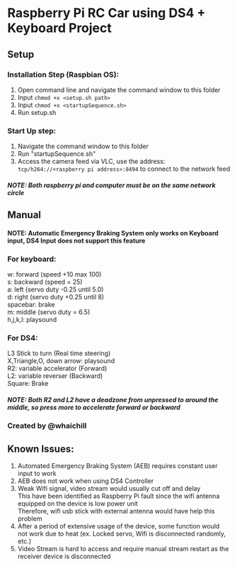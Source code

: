 # Raspberry Pi RC Car using DS4 + Keyboard Project

## Setup
### Installation Step (Raspbian OS):

1. Open command line and navigate the command window to this folder
2. Input ```chmod +x <setup.sh path>```
3. Input ```chmod +x <startupSequence.sh>```
3. Run setup.sh

### Start Up step:
1. Navigate the command window to this folder
2. Run "startupSequence.sh"
3. Access the camera feed via VLC, use the address: ```tcp/h264://<raspberry pi address>:8494``` to connect to the network feed
##### NOTE: Both raspberry pi and computer must be on the same network circle


## Manual
#### NOTE: Automatic Emergency Braking System only works on Keyboard input, DS4 Input does not support this feature

### For keyboard:
w: forward (speed +10 max 100)  
s: backward (speed = 25)  
a: left (servo duty -0.25 until 5.0)  
d: right (servo duty +0.25 until 8)  
spacebar: brake  
m: middle (servo duty = 6.5)  
h,j,k,l: playsound  

### For DS4:

L3 Stick to turn (Real time steering)  
X,Triangle,O, down arrow: playsound  
R2: variable accelerator (Forward)  
L2: variable reverser (Backward)  
Square: Brake  

##### NOTE: Both R2 and L2 have a deadzone from unpressed to around the middle, so press more to accelerate forward or backward

### Created by @whaichill

## Known Issues:
1. Automated Emergency Braking System (AEB) requires constant user input to work
2. AEB does not work when using DS4 Controller
3. Weak Wifi signal, video stream would usually cut off and delay  
This have been identified as Raspberry Pi fault since the wifi antenna equipped on the device is low power unit  
Therefore, wifi usb stick with external antenna would have help this problem
4. After a period of extensive usage of the device, some function would not work due to heat (ex. Locked servo, Wifi is disconnected randomly, etc.)
5. Video Stream is hard to access and require manual stream restart as the receiver device is disconnected


